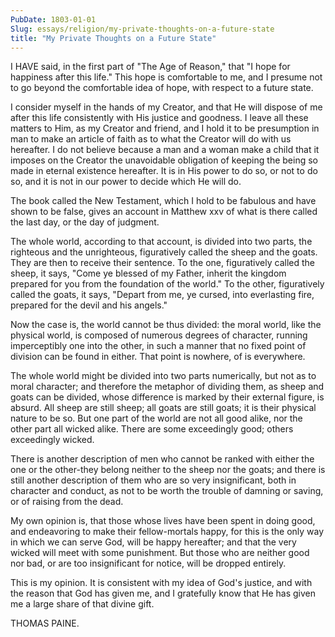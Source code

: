 ```yaml
---
PubDate: 1803-01-01
Slug: essays/religion/my-private-thoughts-on-a-future-state
title: "My Private Thoughts on a Future State"
---
```


   I HAVE said, in the first part of "The Age of Reason," that "I hope for
   happiness after this life." This hope is comfortable to me, and I presume
   not to go beyond the comfortable idea of hope, with respect to a future
   state.

   I consider myself in the hands of my Creator, and that He will dispose of
   me after this life consistently with His justice and goodness. I leave all
   these matters to Him, as my Creator and friend, and I hold it to be
   presumption in man to make an article of faith as to what the Creator will
   do with us hereafter. I do not believe because a man and a woman make a
   child that it imposes on the Creator the unavoidable obligation of keeping
   the being so made in eternal existence hereafter. It is in His power to do
   so, or not to do so, and it is not in our power to decide which He will
   do.

   The book called the New Testament, which I hold to be fabulous and have
   shown to be false, gives an account in Matthew xxv of what is there called
   the last day, or the day of judgment.

   The whole world, according to that account, is divided into two parts, the
   righteous and the unrighteous, figuratively called the sheep and the
   goats. They are then to receive their sentence. To the one, figuratively
   called the sheep, it says, "Come ye blessed of my Father, inherit the
   kingdom prepared for you from the foundation of the world." To the other,
   figuratively called the goats, it says, "Depart from me, ye cursed, into
   everlasting fire, prepared for the devil and his angels."

   Now the case is, the world cannot be thus divided: the moral world, like
   the physical world, is composed of numerous degrees of character, running
   imperceptibly one into the other, in such a manner that no fixed point of
   division can be found in either. That point is nowhere, of is everywhere.

   The whole world might be divided into two parts numerically, but not as to
   moral character; and therefore the metaphor of dividing them, as sheep and
   goats can be divided, whose difference is marked by their external figure,
   is absurd. All sheep are still sheep; all goats are still goats; it is
   their physical nature to be so. But one part of the world are not all good
   alike, nor the other part all wicked alike. There are some exceedingly
   good; others exceedingly wicked.

   There is another description of men who cannot be ranked with either the
   one or the other-they belong neither to the sheep nor the goats; and there
   is still another description of them who are so very insignificant, both
   in character and conduct, as not to be worth the trouble of damning or
   saving, or of raising from the dead.

   My own opinion is, that those whose lives have been spent in doing good,
   and endeavoring to make their fellow-mortals happy, for this is the only
   way in which we can serve God, will be happy hereafter; and that the very
   wicked will meet with some punishment. But those who are neither good nor
   bad, or are too insignificant for notice, will be dropped entirely.

   This is my opinion. It is consistent with my idea of God's justice, and
   with the reason that God has given me, and I gratefully know that He has
   given me a large share of that divine gift.

   THOMAS PAINE.


